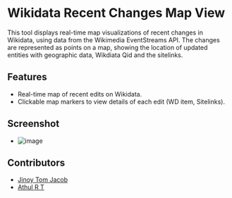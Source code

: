 # Wikidata Recent Changes Map View

This tool displays real-time map visualizations of recent changes in Wikidata, using data from the Wikimedia EventStreams API. The changes are represented as points on a map, showing the location of updated entities with geographic data, Wikdiata Qid and the sitelinks.

## Features

- Real-time map of recent edits on Wikidata.
- Clickable map markers to view details of each edit (WD item, Sitelinks).

## Screenshot
- ![image](https://github.com/user-attachments/assets/330db8d5-98d1-4d5c-a130-b4bb579c0408)


## Contributors
- [Jinoy Tom Jacob](https://github.com/gnoeee)
- [Athul R T](https://github.com/athulvis)

